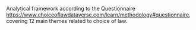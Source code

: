 Analytical framework according to the Questionnaire <https://www.choiceoflawdataverse.com/learn/methodology#questionnaire>, covering 12 main themes related to choice of law.

